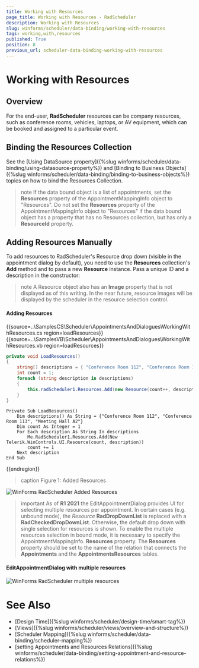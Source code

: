 ```yaml
---
title: Working with Resources
page_title: Working with Resources - RadScheduler
description: Working with Resources
slug: winforms/scheduler/data-binding/working-with-resources
tags: working,with,resources
published: True
position: 8
previous_url: scheduler-data-binding-working-with-resources
---
```


# Working with Resources

## Overview

For the end-user, __RadScheduler__ resources can be company resources, such as conference rooms, vehicles, laptops, or AV equipment, which can be booked and assigned to a particular event.

## Binding the Resources Collection

See the [Using DataSource property]({%slug winforms/scheduler/data-binding/using-datasource-property%}) and [Binding to Business Objects]({%slug winforms/scheduler/data-binding/binding-to-business-objects%}) topics on how to bind the Resources Collection.

>note If the data bound object is a list of appointments, set the __Resources__ property of the AppointmentMappingInfo object to "Resources".
>Do not set the __Resources__ property of the AppointmentMappingInfo object to "Resources" if the data bound object has a property that has no Resources collection, but has only a __ResourceId__ property.
>

## Adding Resources Manually

To add resources to RadScheduler's Resource drop down (visible in the appointment dialog by default), you need to use the __Resources__ collection's __Add__ method and to pass a new __Resource__ instance. Pass a unique ID and a description in the constructor:

>note A Resource object also has an __Image__ property that is not displayed as of this writing. In the near future, resource images will be displayed by the scheduler in the resource selection control.
>

#### Adding Resources

{{source=..\SamplesCS\Scheduler\AppointmentsAndDialogues\WorkingWithResources.cs region=loadResources}} 
{{source=..\SamplesVB\Scheduler\AppointmentsAndDialogues\WorkingWithResources.vb region=loadResources}} 

````C#
private void LoadResources()
{
    string[] descriptions = { "Conference Room 112", "Conference Room 113", "Meeting Hall A2" };
    int count = 1;
    foreach (string description in descriptions)
    {
        this.radScheduler1.Resources.Add(new Resource(count++, description));
    }
}

````
````VB.NET
Private Sub LoadResources()
    Dim descriptions() As String = {"Conference Room 112", "Conference Room 113", "Meeting Hall A2"}
    Dim count As Integer = 1
    For Each description As String In descriptions
        Me.RadScheduler1.Resources.Add(New Telerik.WinControls.UI.Resource(count, description))
        count += 1
    Next description
End Sub

````

{{endregion}} 

>caption Figure 1: Added Resources

![WinForms RadScheduler Added Resources](images/scheduler-data-binding-working-with-resources001.png)

>important As of **R1 2021** the EditAppointmentDialog provides UI for selecting multiple resources per appointment. In certain cases (e.g. unbound mode), the *Resource* **RadDropDownList** is replaced with a **RadCheckedDropDownList**. Otherwise, the default drop down with single selection for resources is shown. To enable the multiple resources selection in bound mode, it is necessary to specify the AppointmentMappingInfo. **Resources** property. The **Resources** property should be set to the name of the relation that connects the **Appointments** and the **AppointmentsResources** tables. 

#### EditAppointmentDialog with multiple resources

![WinForms RadScheduler multiple resources](images/scheduler-winforms-scheduler-dialogs-editappointmentdialog003.png)

# See Also

* [Design Time]({%slug winforms/scheduler/design-time/smart-tag%})
* [Views]({%slug winforms/scheduler/views/overview-and-structure%})
* [Scheduler Mapping]({%slug winforms/scheduler/data-binding/scheduler-mapping%})
* [setting Appointments and Resources Relations]({%slug winforms/scheduler/data-binding/setting-appointment-and-resource-relations%})
